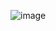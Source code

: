 ![image](https://user-images.githubusercontent.com/85101264/181924748-64245f77-ef58-4ae1-ab75-d10530f137ed.png)

